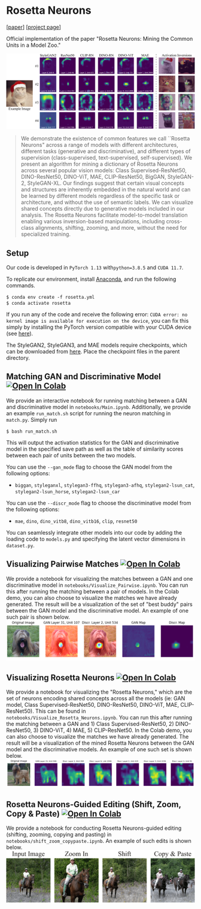 # Rosetta Neurons
[[paper](https://arxiv.org/abs/2112.05814)] [[project page](https://yossigandelsman.github.io/rosetta_neurons)]

Official implementation of the paper "Rosetta Neurons: Mining the Common Units in a Model Zoo."

![teaser](./assets/teaser.png)

>We demonstrate the existence of common features we call ``Rosetta Neurons" across a range of models with different architectures, different tasks (generative and discriminative), and different types of supervision (class-supervised, text-supervised, self-supervised). We present an algorithm for mining a dictionary of Rosetta Neurons across several popular vision models: Class Supervised-ResNet50, DINO-ResNet50, DINO-ViT, MAE, CLIP-ResNet50, BigGAN, StyleGAN-2, StyleGAN-XL. Our findings suggest that certain visual concepts and structures are inherently embedded in the natural world and can be learned by different models regardless of the specific task or architecture, and without the use of semantic labels. We can visualize shared concepts directly due to generative models included in our analysis. The Rosetta Neurons facilitate model-to-model translation enabling various inversion-based manipulations, including cross-class alignments, shifting, zooming, and more, without the need for specialized training.

## Setup
Our code is developed in `PyTorch 1.13` with`python=3.8.5` and `CUDA 11.7`.

To replicate our environment, install [Anaconda](https://docs.anaconda.com/free/anaconda/install/index.html), and run the following commands.
```
$ conda env create -f rosetta.yml
$ conda activate rosetta
```
If you run any of the code and receive the following error: `CUDA error: no kernel image is available for execution on the device`, you can fix this simply by installing the PyTorch version compatible with your CUDA device (see [here](https://pytorch.org/get-started/previous-versions/)).

The StyleGAN2, StyleGAN3, and MAE models require checkpoints, which can be downloaded from [here](https://drive.google.com/drive/folders/1NGKgKxcyor7enTMcFcO9B55RSmAU_eHx?usp=sharing). Place the checkpoint files in the parent directory. 

## Matching GAN and Discriminative Model [![Open In Colab](https://colab.research.google.com/assets/colab-badge.svg)](https://colab.research.google.com/drive/1XWZpIaluldJEMyjzxRFl7OuWRCc4Q5SA?usp=drive_link)
We provide an interactive notebook for running matching between a GAN and discriminative model in `notebooks/Main.ipynb`. Additionally, we provide an example `run_match.sh` script for running the neuron matching in `match.py`.  Simply run
```
$ bash run_match.sh
```
This will output the activation statistics for the GAN and discriminative model in the specified save path as well as the table of similarity scores between each pair of units between the two models.

You can use the `--gan_mode` flag to choose the GAN model from the following options:
* `biggan`, `styleganxl`, `stylegan3-ffhq`, `stylegan3-afhq`, `stylegan2-lsun_cat`, `stylegan2-lsun_horse`, `stylegan2-lsun_car` 

You can use the `--discr_mode` flag to choose the discriminative model from the following options:
* `mae`, `dino`, `dino_vitb8`, `dino_vitb16`, `clip`, `resnet50`

You can seamlessly integrate other models into our code by adding the loading code to `models.py` and specifying the latent vector dimensions in `dataset.py`.


## Visualizing Pairwise Matches [![Open In Colab](https://colab.research.google.com/assets/colab-badge.svg)](https://colab.research.google.com/drive/1ihk4ewUtMj5GARP5hzFUZZB-7MXcomUY?usp=sharing)
We provide a notebook for visualizing the matches between a GAN and one discriminative model in `notebooks/Visualize_Pairwise.ipynb`. You can run this after running the matching between a pair of models. In the Colab demo, you can also choose to visualize the matches we have already generated. The result will be a visualization of the set of "best buddy" pairs between the GAN model and the discriminative model. An example of one such pair is shown below. 
![pair](./assets/pairwise.PNG)

## Visualizing Rosetta Neurons [![Open In Colab](https://colab.research.google.com/assets/colab-badge.svg)](https://colab.research.google.com/drive/1-b0njXs65guzb3OS2GaS0VTzDdI6Wlvn?usp=sharing)
We provide a notebook for visualizing the "Rosetta Neurons," which are the set of neurons encoding shared concepts across all the models (ie: GAN model, Class Supervised-ResNet50,
DINO-ResNet50, DINO-ViT, MAE, CLIP-ResNet50). This can be found in `notebooks/Visualize_Rosetta_Neurons.ipynb`. You can run this after running the matching between a GAN and 1) Class Supervised-ResNet50, 2) DINO-ResNet50, 3) DINO-ViT, 4) MAE, 5) CLIP-ResNet50. In the Colab demo, you can also choose to visualize the matches we have already generated. The result will be a visualization of the mined Rosetta Neurons between the GAN model and the discriminative models. An example of one such set is shown below. 
![pair](./assets/rosetta_neurons_ex.PNG)

## Rosetta Neurons-Guided Editing (Shift, Zoom, Copy & Paste) [![Open In Colab](https://colab.research.google.com/assets/colab-badge.svg)](https://drive.google.com/file/d/1gNfBQb9zHH-tpBBeyajetgijsyD5civC/view?usp=sharing)
We provide a notebook for conducting Rosetta Neurons-guided editing (shifting, zooming, copying and pasting) in `notebooks/shift_zoom_copypaste.ipynb`. An example of such edits is shown below. 
![edit1](./assets/editing1.png)
